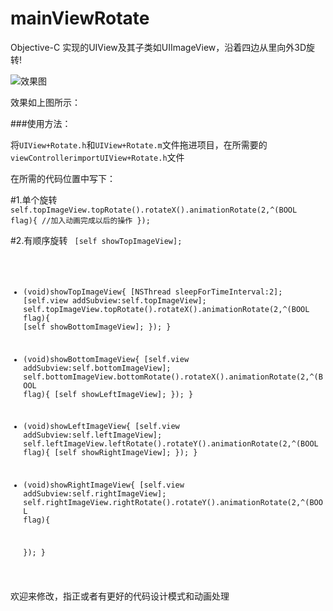 # mainViewRotate
Objective-C 实现的UIView及其子类如UIImageView，沿着四边从里向外3D旋转!

![效果图](https://github.com/beautylim/Objective-C-mainViewRotate/blob/master/mainViewRotate/rotate.gif)

效果如上图所示：

###使用方法：


将<code>UIView+Rotate.h</code>和<code>UIView+Rotate.m</code>文件拖进项目，在所需要的<code>viewController</code><code>import</code><code>UIView+Rotate.h</code>文件

在所需的代码位置中写下：

#1.单个旋转
<code>self.topImageView.topRotate().rotateX().animationRotate(2,^(BOOL flag){
      //加入动画完成以后的操作
    });</code>

#2.有顺序旋转
<code>
[self showTopImageView];
- (void)showTopImageView{
    [NSThread sleepForTimeInterval:2];
    [self.view addSubview:self.topImageView];
    self.topImageView.topRotate().rotateX().animationRotate(2,^(BOOL flag){
        [self showBottomImageView];
    });
}

- (void)showBottomImageView{
    [self.view addSubview:self.bottomImageView];
    self.bottomImageView.bottomRotate().rotateX().animationRotate(2,^(BOOL flag){
        [self showLeftImageView];
    });
}

- (void)showLeftImageView{
    [self.view addSubview:self.leftImageView];
    self.leftImageView.leftRotate().rotateY().animationRotate(2,^(BOOL flag){
        [self showRightImageView];
    });
}

- (void)showRightImageView{
    [self.view addSubview:self.rightImageView];
    self.rightImageView.rightRotate().rotateY().animationRotate(2,^(BOOL flag){
        
    });
}
</code>
欢迎来修改，指正或者有更好的代码设计模式和动画处理
